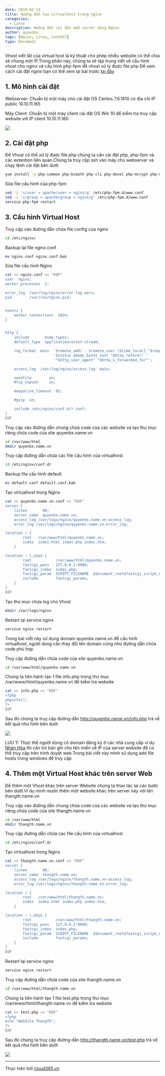 ```yaml
---
date: 2019-02-13
title: Hướng dẫn tạo virtualhost trong nginx
categories:
  - Linux
description: Hướng dẫn cài đặt web server dùng Nginx
author: quyenbx
tags: [Nginx, Linux, CentOS7]
type: Document
---
```


Vhost viết tắt của virtual host là kỹ thuật cho phép nhiều website có thể chia sẻ chung một IP.Trong phần này, chúng ta sẽ tập trung viết về cấu hình vhost cho nginx và cấu hình php-fpm để vhost xử lý được file php
Để xem cách cài đặt nginx bạn có thể xem lại bài trước [tại đây](https://blog.cloud365.vn/linux/cai-dat-nginx/)

## 1. Mô hình cài đặt
Webserver: Chuẩn bị một máy chủ cài đặt OS Centos 7.6.1810 có địa chỉ IP public 10.10.11.165

Máy Client: Chuẩn bị một máy client cài đặt OS Win 10 để kiểm tra truy cập website với IP client 10.10.11.160

![](/images/img-nginx/mohinh.png)

## 2. Cài đặt php
Để Vhost có thể xử lý được file php chúng ta cần cài đặt php, php-fpm và các extention liên quan.Chúng ta truy cập ssh vào máy chủ webserver và chạy lệnh cài đặt bên dưới

```sh
yum install -y php-common php-bcmath php-cli php-devel php-mcrypt php-mysql php-password-compat php-pclzip php-pdo php-gd php-imap php-ldap php-odbc php-pear php-xml php-xmlrpc php-dba php-embedded php-enchant php-mbstring php-intl libssh2 php-pecl-ssh2 php-pecl-memcached php-pecl-memcache php-fpm
```

Sửa file cấu hình của php-fpm

```sh
sed -i 's/user = apache/user = nginx/g' /etc/php-fpm.d/www.conf
sed -i 's/group = apache/group = nginx/g' /etc/php-fpm.d/www.conf
service php-fpm restart
```

## 3. Cấu hình Virtual Host
Truy cập vào đường dẫn chứa file config của nginx
```sh
cd /etc/nginx/
```

Backup lại file nginx.conf
```sh
mv nginx.conf nginx.conf.bak
```

Sửa file cấu hình Nginx
```sh
cat >> nginx.conf << "EOF"
user  nginx;
worker_processes  1;

error_log  /var/log/nginx/error.log warn;
pid        /var/run/nginx.pid;


events {
    worker_connections  1024;
}


http {
    include       mime.types;
    default_type  application/octet-stream;

    log_format  main  '$remote_addr - $remote_user [$time_local] "$request" '
                      '$status $body_bytes_sent "$http_referer" '
                      '"$http_user_agent" "$http_x_forwarded_for"';

    access_log  /var/log/nginx/access.log  main;

    sendfile        on;
    #tcp_nopush     on;

    keepalive_timeout  65;

    #gzip  on;

    include /etc/nginx/conf.d/*.conf;
}
EOF
```
<a name="vhost"></a>
Truy cập vào đường dẫn chung chứa code của các website và tạo thư mục riêng chứa code của site quyenbx.name.vn
```sh
cd /var/www/html
mkdir quyenbx.name.vn
```

Truy cập đường dẫn chứa các file cấu hình của virtualhost
```sh
cd /etc/nginx/conf.d/
```

Backup file cấu hình default
```sh
mv default.conf default.conf.bak
```

Tạo virtualhost trong Nginx
```sh
cat >> quyenbx.name.vn.conf << "EOF"
server {
    listen       80;
    server_name  quyenbx.name.vn;
    access_log /var/logs/nginx/quyenbx.name.vn-access_log;
    error_log /var/logs/nginx/quyenbx.name.vn-error_log;

location / {
        root   /var/www/html/quyenbx.name.vn;
        index  index.html index.php index.htm;
    }

location ~ \.php$ {
        root           /var/www/html/quyenbx.name.vn;
        fastcgi_pass   127.0.0.1:9000;
        fastcgi_index  index.php;
        fastcgi_param  SCRIPT_FILENAME  $document_root$fastcgi_script_name;
        include        fastcgi_params;
    }
}
EOF
```

Tạo thư mục chứa log cho Vhost
```sh
mkdir /var/logs/nginx
```

Restart lại service nginx
```sh
service nginx restart
```

Trong bài viết này sử dụng domain quyenbx.name.vn để cấu hình virtualhost, người dùng cần thay đổi tên domain cũng như đường dẫn chứa code phù hợp

Truy cập đường dẫn chứa code của site quyenbx.name.vn
```sh
cd /var/www/html/quyenbx.name.vn
```

Chúng ta tiến hành tạo 1 file info.php trong thư mục /var/www/html/quyenbx.name.vn để kiểm tra website
```sh
cat >> info.php << "EOF"
<?php
phpinfo();
?>
EOF
```

Sau đó chúng ta truy cập đường dẫn http://quyenbx.name.vn/info.php trả về kết quả như hình bên dưới

![](/images/img-nginx/info1.png)

LƯU Ý: Thực thế người dùng có domain đăng ký ở các nhà cung cấp ví dụ [Nhân Hòa](https://nhanhoa.com/trang/ten-mien/bang-gia-ten-mien.html) thì cần trỏ bản ghi cho tên miền về IP của server website để có thể truy cập trên trình duyệt web.Trong bài viết này mình sử dụng add file hosts trong windows để truy cập

## 4. Thêm một Virtual Host khác trên server Web
Để thêm một Vhost khác trên server Website chúng ta thao tác lại các bước bên dưới.Ví dụ mình muốn thêm một website khác trên server này với tên thangth.name.vn

Truy cập vào đường dẫn chung chứa code của các website và tạo thư mục riêng chứa code của site thangth.name.vn
```sh
cd /var/www/html
mkdir thangth.name.vn
```

Truy cập đường dẫn chứa các file cấu hình của virtualhost
```sh
cd /etc/nginx/conf.d/
```

Tạo virtualhost trong Nginx
```sh
cat >> thangth.name.vn.conf << "EOF"
server {
    listen       80;
    server_name  thangth.name.vn;
    access_log /var/logs/nginx/thangth.name.vn-access_log;
    error_log /var/logs/nginx/thangth.name.vn-error_log;

location / {
        root   /var/www/html/thangth.name.vn;
        index  index.html index.php index.htm;
    }

location ~ \.php$ {
        root           /var/www/html/thangth.name.vn;
        fastcgi_pass   127.0.0.1:9000;
        fastcgi_index  index.php;
        fastcgi_param  SCRIPT_FILENAME  $document_root$fastcgi_script_name;
        include        fastcgi_params;
    }
}
EOF
```

Restart lại service nginx
```sh
service nginx restart
```

Truy cập đường dẫn chứa code của site thangth.name.vn
```sh
cd /var/www/html/thangth.name.vn
```

Chúng ta tiến hành tạo 1 file test.php trong thư mục /var/www/html/thangth.name.vn để kiểm tra website
```sh
cat >> test.php << "EOF"
<?php
echo "WebSite ThangTh";
?>
EOF
```

Sau đó chúng ta truy cập đường dẫn http://thangth.name.vn/test.php trả về kết quả như hình bên dưới

![](/images/img-nginx/test.png)

---
Thực hiện bởi <a href="https://cloud365.vn/" target="_blank">cloud365.vn</a>


